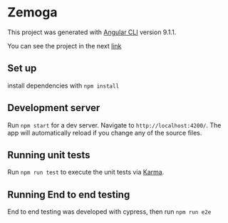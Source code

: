 # Zemoga

This project was generated with [Angular CLI](https://github.com/angular/angular-cli) version 9.1.1.

You can see the project in the next [link](https://cocky-banach-812856.netlify.app/)

## Set up

install dependencies with `npm install`

## Development server

Run `npm start` for a dev server. Navigate to `http://localhost:4200/`. The app will automatically reload if you change any of the source files.

## Running unit tests

Run `npm run test` to execute the unit tests via [Karma](https://karma-runner.github.io).

## Running End to end testing

End to end testing was developed with cypress, then run `npm run e2e`


